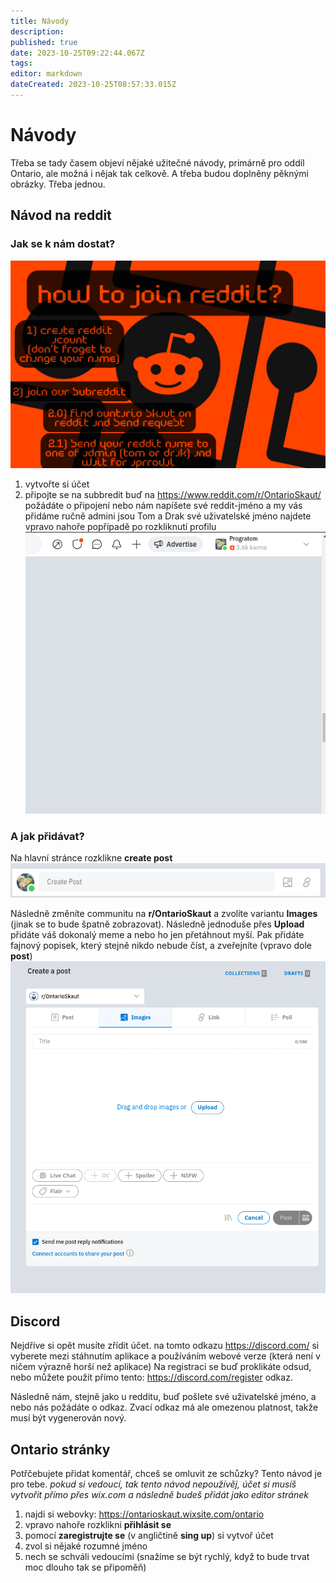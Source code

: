 ```yaml
---
title: Návody
description: 
published: true
date: 2023-10-25T09:22:44.067Z
tags: 
editor: markdown
dateCreated: 2023-10-25T08:57:33.015Z
---
```


# Návody
Třeba se tady časem objeví nějaké užitečné návody, primárně pro oddíl Ontario, ale možná i nějak tak celkově. A třeba budou doplněny pěknými obrázky. Třeba jednou.


## Návod na reddit

### Jak se k nám dostat?
![new.png](/obrazky/new.png)

1) vytvořte si účet
2) připojte se na subbredit
	buď na https://www.reddit.com/r/OntarioSkaut/ požádáte o připojení
  nebo nám napíšete své reddit-jméno a my vás přidáme ručně
  admini jsou Tom a Drak
 své uživatelské jméno najdete vpravo nahoře
 popřípadě po rozkliknutí profilu
![reddit_name.png](/obrazky/reddit_name.png)

### A jak přidávat?

Na hlavní stránce rozklikne **create post**
![reddit_create_02.png](/obrazky/reddit_create_02.png)

Následně změníte communitu na **r/OntarioSkaut** a zvolíte variantu **Images** (jinak se to bude špatně zobrazovat). Následně jednoduše přes **Upload** přidáte váš dokonalý meme a nebo ho jen přetáhnout myší.
Pak přidáte fajnový popisek, který stejně nikdo nebude číst, a zveřejníte (vpravo dole **post**)
![reddit_create.png](/obrazky/reddit_create.png)

## Discord
Nejdříve si opět musíte zřídit účet. 
na tomto odkazu https://discord.com/ si vyberete mezi stáhnutím aplikace a používáním webové verze (která není v ničem výrazně horší než aplikace)
Na registraci se buď proklikáte odsud, nebo můžete použít přímo tento: https://discord.com/register odkaz.

Následně nám, stejně jako u redditu, buď pošlete své uživatelské jméno, a nebo nás požádáte o odkaz. Zvací odkaz má ale omezenou platnost, takže musí být vygenerován nový.

## Ontario stránky
Potřčebujete přidat komentář, chceš se omluvit ze schůzky? Tento návod je pro tebe.
*pokud si vedoucí, tak tento návod nepoužívěj, účet si musíš vytvořit přímo přes wix.com a následně budeš přidát jako editor stránek*
1) najdi si webovky: https://ontarioskaut.wixsite.com/ontario
2) vpravo nahoře rozklikni **přihlásit se**
3) pomocí **zaregistrujte se** (v angličtině **sing up**) si vytvoř účet
4) zvol si nějaké rozumné jméno
5) nech se schváli vedoucími (snažíme se být rychlý, když to bude trvat moc dlouho tak se připoměň)


